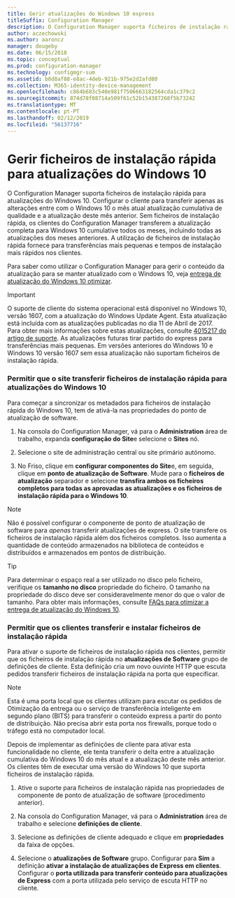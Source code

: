 ```yaml
---
title: Gerir atualizações do Windows 10 express
titleSuffix: Configuration Manager
description: O Configuration Manager suporta ficheiros de instalação rápida para o Windows 10, que fornece transferências mais pequenas e da instalação mais rápida nos clientes.
author: aczechowski
ms.author: aaroncz
manager: dougeby
ms.date: 06/15/2018
ms.topic: conceptual
ms.prod: configuration-manager
ms.technology: configmgr-sum
ms.assetid: b8d8af88-e8ac-4deb-921b-975e2d2afd80
ms.collection: M365-identity-device-management
ms.openlocfilehash: c864b683c540e981f7506663182564cda1c379c2
ms.sourcegitcommit: 874d78f08714a509f61c52b154387268f5b73242
ms.translationtype: MT
ms.contentlocale: pt-PT
ms.lasthandoff: 02/12/2019
ms.locfileid: "56137716"
---
```

# <a name="manage-express-installation-files-for-windows-10-updates"></a>Gerir ficheiros de instalação rápida para atualizações do Windows 10

O Configuration Manager suporta ficheiros de instalação rápida para atualizações do Windows 10. Configurar o cliente para transferir apenas as alterações entre com o Windows 10 o mês atual atualização cumulativa de qualidade e a atualização deste mês anterior. Sem ficheiros de instalação rápida, os clientes do Configuration Manager transferem a atualização completa para Windows 10 cumulative todos os meses, incluindo todas as atualizações dos meses anteriores. A utilização de ficheiros de instalação rápida fornece para transferências mais pequenas e tempos de instalação mais rápidos nos clientes.

Para saber como utilizar o Configuration Manager para gerir o conteúdo da atualização para se manter atualizado com o Windows 10, veja [entrega de atualização do Windows 10 otimizar](/sccm/sum/deploy-use/optimize-windows-10-update-delivery).  


> [!IMPORTANT]  
> O suporte de cliente do sistema operacional está disponível no Windows 10, versão 1607, com a atualização do Windows Update Agent. Esta atualização está incluída com as atualizações publicadas no dia 11 de Abril de 2017. Para obter mais informações sobre estas atualizações, consulte [4015217 do artigo de suporte](http://support.microsoft.com/kb/4015217). As atualizações futuras tirar partido do express para transferências mais pequenas. Em versões anteriores do Windows 10 e Windows 10 versão 1607 sem essa atualização não suportam ficheiros de instalação rápida.  


### <a name="enable-the-site-to-download-express-installation-files-for-windows-10-updates"></a>Permitir que o site transferir ficheiros de instalação rápida para atualizações do Windows 10
Para começar a sincronizar os metadados para ficheiros de instalação rápida do Windows 10, tem de ativá-la nas propriedades do ponto de atualização de software.  

1. Na consola do Configuration Manager, vá para o **Administration** área de trabalho, expanda **configuração do Site**e selecione o **Sites** nó.  

2. Selecione o site de administração central ou site primário autónomo.  

3. No Friso, clique em **configurar componentes do Site**e, em seguida, clique em **ponto de atualização de Software**. Mude para o **ficheiros de atualização** separador e selecione **transfira ambos os ficheiros completos para todas as aprovadas as atualizações e os ficheiros de instalação rápida para o Windows 10**.

> [!NOTE]    
> Não é possível configurar o componente de ponto de atualização de software para *apenas* transferir atualizações de express.  O site transfere os ficheiros de instalação rápida além dos ficheiros completos. Isso aumenta a quantidade de conteúdo armazenados na biblioteca de conteúdos e distribuídos e armazenados em pontos de distribuição.

> [!Tip]  
> Para determinar o espaço real a ser utilizado no disco pelo ficheiro, verifique os **tamanho no disco** propriedade do ficheiro. O tamanho na propriedade do disco deve ser consideravelmente menor do que o valor de tamanho. Para obter mais informações, consulte [FAQs para otimizar a entrega de atualização do Windows 10](/sccm/sum/deploy-use/optimize-windows-10-update-delivery#bkmk_faq).  


### <a name="enable-clients-to-download-and-install-express-installation-files"></a>Permitir que os clientes transferir e instalar ficheiros de instalação rápida
Para ativar o suporte de ficheiros de instalação rápida nos clientes, permitir que os ficheiros de instalação rápida no **atualizações de Software** grupo de definições de cliente. Esta definição cria um novo ouvinte HTTP que escuta pedidos transferir ficheiros de instalação rápida na porta que especificar.

> [!NOTE]    
> Esta é uma porta local que os clientes utilizam para escutar os pedidos de Otimização da entrega ou o serviço de transferência inteligente em segundo plano (BITS) para transferir o conteúdo express a partir do ponto de distribuição. Não precisa abrir esta porta nos firewalls, porque todo o tráfego está no computador local.  

Depois de implementar as definições de cliente para ativar esta funcionalidade no cliente, ele tenta transferir o delta entre a atualização cumulativa do Windows 10 do mês atual e a atualização deste mês anterior. Os clientes têm de executar uma versão do Windows 10 que suporta ficheiros de instalação rápida.  

1. Ative o suporte para ficheiros de instalação rápida nas propriedades de componente de ponto de atualização de software (procedimento anterior).  

2. Na consola do Configuration Manager, vá para o **Administration** área de trabalho e selecione **definições de cliente**.  

3. Selecione as definições de cliente adequado e clique em **propriedades** da faixa de opções.  

4. Selecione o **atualizações de Software** grupo. Configurar para **Sim** a definição **ativar a instalação de atualizações de Express em clientes**. Configurar o **porta utilizada para transferir conteúdo para atualizações de Express** com a porta utilizada pelo serviço de escuta HTTP no cliente.
